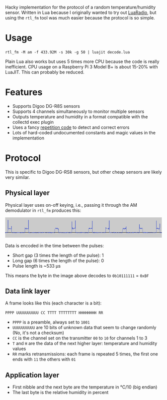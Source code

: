 Hacky implementation for the protocol of a random temperature/humidity sensor.
Written in Lua because I originally wanted to try out [LuaRadio](http://luaradio.io/), but using the `rtl_fm` tool was much easier because the protocol is so simple.

# Usage

`rtl_fm -M am -f 433.92M -s 30k -g 50 | luajit decode.lua`

Plain Lua also works but uses 5 times more CPU because the code is really inefficient.
CPU usage on a Raspberry Pi 3 Model B+ is about 15-20% with LuaJIT. This can probably be reduced.

# Features

* Supports Digoo DG-R8S sensors
* Supports 4 channels simultaneously to monitor multiple sensors
* Outputs temperature and humidity in a format compatible with the collectd exec plugin
* Uses a fancy [repetition code](https://en.wikipedia.org/wiki/Repetition_code) to detect and correct errors
* Lots of hard-coded undocumented constants and magic values in the implementation

# Protocol

This is specific to Digoo DG-RS8 sensors, but other cheap sensors are likely very similar.

## Physical layer

Physical layer uses on-off keying, i.e., passing it through the AM demodulator in `rtl_fm` produces this:

![physical layer](img/physical-layer.png)

Data is encoded in the time between the pulses:

* Short gap (3 times the length of the pulse): 1
* Long gap (6 times the length of the pulse): 0
* Pulse length is ~533 µs

This means the byte in the image above decodes to `0b10111111` = `0xBF`

## Data link layer

A frame looks like this (each character is a bit):

```
PPPP UUUUUUUUUU CC TTTT TTTTTTTT HHHHHHHH RR
```

* `PPPP` is a preamble, always set to `1001`
* `UUUUUUUUUU` are 10 bits of unknown data that seem to change randomly (No, it's not a checksum)
* `CC` is the channel set on the transmitter `00` to `10` for channels 1 to 3
* `T` and `H` are the data of the next higher layer: temperature and humidity values
* `RR` marks retransmissions: each frame is repeated 5 times, the first one ends with `11` the others with `01`

## Application layer

* First nibble and the next byte are the temperature in °C/10 (big endian)
* The last byte is the relative humidity in percent

